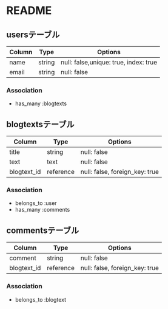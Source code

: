 # README

## usersテーブル

|Column|Type|Options|
|------|----|-------|
|name|string|null: false,unique: true, index: true|
|email|string|null: false|


### Association
+ has_many :blogtexts 

## blogtextsテーブル

|Column|Type|Options|
|------|----|-------|
|title|string|null: false|
|text|text|null: false|
|blogtext_id|reference|null: false, foreign_key: true|

### Association
+ belongs_to :user
+ has_many   :comments

## commentsテーブル

|Column|Type|Options|
|------|----|-------|
|comment|string|null: false|
|blogtext_id|reference|null: false, foreign_key: true|

### Association
+ belongs_to :blogtext
